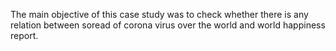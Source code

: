The main objective of this case study was to check whether there is any relation between soread of corona virus over the world and world happiness report.
